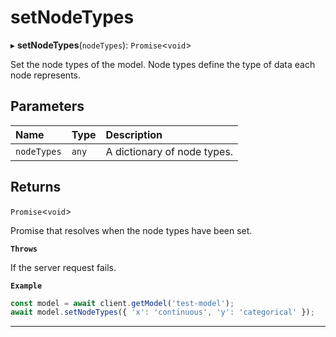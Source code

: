 # setNodeTypes


▸ **setNodeTypes**(`nodeTypes`): `Promise`\<`void`\>

Set the node types of the model.
Node types define the type of data each node represents.

## Parameters

| Name | Type | Description |
| :------ | :------ | :------ |
| `nodeTypes` | `any` | A dictionary of node types. |

## Returns

`Promise`\<`void`\>

Promise that resolves when the node types have been set.

**`Throws`**

If the server request fails.

**`Example`**

```typescript
const model = await client.getModel('test-model');
await model.setNodeTypes({ 'x': 'continuous', 'y': 'categorical' });
```

___

